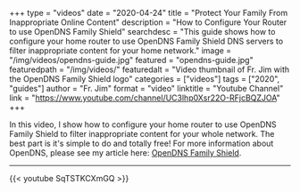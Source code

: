 +++
type = "videos"
date = "2020-04-24"
title = "Protect Your Family From Inappropriate Online Content"
description = "How to Configure Your Router to use OpenDNS Family Shield"
searchdesc = "This guide shows how to configure your home router to use OpenDNS Family Shield DNS servers to filter inappropriate content for your home network."
image = "/img/videos/opendns-guide.jpg"
featured = "opendns-guide.jpg"
featuredpath = "/img/videos/"
featuredalt = "Video thumbnail of Fr. Jim with the OpenDNS Family Shield logo"
categories = ["videos"]
tags = ["2020", "guides"]
author = "Fr. Jim"
format = "video"
linktitle = "Youtube Channel"
link = "https://www.youtube.com/channel/UC3lhp0Xsr22O-RFjcBQZJOA"
+++

In this video, I show how to configure your home router to use OpenDNS Family Shield to filter inappropriate content for your whole network. The best part is it's simple to do and totally free! For more information about OpenDNS, please see my article here: [OpenDNS Family Shield](http://localhost:1313/articles/family-shield/family-shield/).

---

{{< youtube SqTSTKCXmGQ >}}